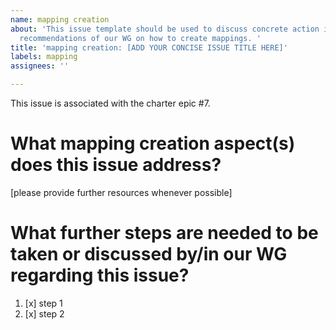 ```yaml
---
name: mapping creation
about: 'This issue template should be used to discuss concrete action items regarding
  recommendations of our WG on how to create mappings. '
title: 'mapping creation: [ADD YOUR CONCISE ISSUE TITLE HERE]'
labels: mapping
assignees: ''

---
```


This issue is associated with the charter epic #7.

# What mapping creation aspect(s) does this issue address?
[please provide further resources whenever possible]

# What further steps are needed to be taken or discussed by/in our WG regarding this issue?

1. [x] step 1
2. [x] step 2
